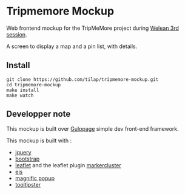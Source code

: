 # Tripmemore Mockup

Web frontend mockup for the TripMeMore project during [Welean 3rd session](http://welean.it).

A screen to display a map and a pin list, with details.

## Install

```
git clone https://github.com/tilap/tripmemore-mockup.git
cd tripmemore-mockup
make install
make watch
```

## Developper note

This mockup is built over [Gulppage](https://github.com/tilap/gulppage) simple dev front-end framework.

This mockup is built with :
- [jquery](http://jquery.com/)
- [bootstrap](http://getbootstrap.com/)
- [leaflet](http://leafletjs.com/) and the leaflet plugin [markercluster](https://github.com/Leaflet/Leaflet.markercluster)
- [ejs](http://www.embeddedjs.com/)
- [magnific popup](http://dimsemenov.com/plugins/magnific-popup/)
- [tooltipster](http://iamceege.github.io/tooltipster/)